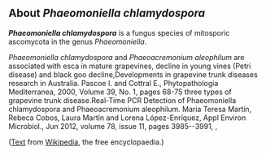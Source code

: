 About *Phaeomoniella chlamydospora* 
-----------------------------------



***Phaeomoniella chlamydospora*** is a fungus species of mitosporic
ascomycota in the genus *Phaeomoniella*.

*Phaeomoniella chlamydospora* and *Phaeoacremonium aleophilum* are
associated with esca in mature grapevines, decline in young vines (Petri
disease) and black goo decline,Developments in grapevine trunk diseases
research in Australia. Pascoe I. and Cottral E., Phytopathologia
Mediterranea, 2000, Volume 39, No. 1, pages 68-75 three types of
grapevine trunk disease.Real-Time PCR Detection of Phaeomoniella
chlamydospora and Phaeoacremonium aleophilum. Maria Teresa Martín,
Rebeca Cobos, Laura Martín and Lorena López-Enríquez, Appl Environ
Microbiol., Jun 2012, volume 78, issue 11, pages 3985--3991, ,

([Text](http://en.wikipedia.org/wiki/Phaeomoniella_chlamydospora) from
[Wikipedia](http://en.wikipedia.org/), the free encyclopaedia.)
